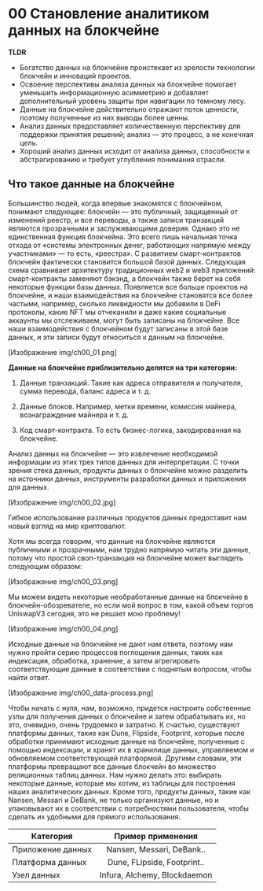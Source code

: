 # 00 Становление аналитиком данных на блокчейне #

**TLDR**

- Богатство данных на блокчейне проистекает из зрелости технологии блокчейн и инноваций проектов.
- Освоение перспективы анализа данных на блокчейне помогает уменьшить информационную асимметрию и добавляет дополнительный уровень защиты при навигации по темному лесу.
- Данные на блокчейне действительно отражают поток ценности, поэтому полученные из них выводы более ценны.
- Анализ данных предоставляет количественную перспективу для поддержки принятия решений; анализ — это процесс, а не конечная цель.
- Хороший анализ данных исходит от анализа данных, способности к абстрагированию и требует углубления понимания отрасли.

## Что такое данные на блокчейне
Большинство людей, когда впервые знакомятся с блокчейном, понимают следующее: блокчейн — это публичный, защищенный от изменений реестр, и все переводы, а также записи транзакций являются прозрачными и заслуживающими доверия. Однако это не единственная функция блокчейна. Это всего лишь начальная точка отхода от «системы электронных денег, работающих напрямую между участниками» — то есть, «реестра». С развитием смарт-контрактов блокчейн фактически становится большой базой данных. Следующая схема сравнивает архитектуру традиционных web2 и web3 приложений: смарт-контракты заменяют бэкэнд, а блокчейн также берет на себя некоторые функции базы данных. Появляется все больше проектов на блокчейне, и наши взаимодействия на блокчейне становятся все более частыми, например, сколько ликвидности мы добавили в DeFi протоколы, какие NFT мы отчеканили и даже какие социальные аккаунты мы отслеживаем, могут быть записаны на блокчейне. Все наши взаимодействия с блокчейном будут записаны в этой базе данных, и эти записи будут относиться к данным на блокчейне.

[Изображение img/ch00_01.png]

**Данные на блокчейне приблизительно делятся на три категории:**

1. Данные транзакций.
Такие как адреса отправителя и получателя, сумма перевода, баланс адреса и т. д.

2. Данные блоков.
Например, метки времени, комиссия майнера, вознаграждение майнера и т. д.

3. Код смарт-контракта.
То есть бизнес-логика, закодированная на блокчейне.

Анализ данных на блокчейне — это извлечение необходимой информации из этих трех типов данных для интерпретации.
С точки зрения стека данных, продукты данных о блокчейне можно разделить на источники данных, инструменты разработки данных и приложения для данных.

[Изображение img/ch00_02.jpg]

Гибкое использование различных продуктов данных предоставит нам новый взгляд на мир криптовалют.

Хотя мы всегда говорим, что данные на блокчейне являются публичными и прозрачными, нам трудно напрямую читать эти данные, потому что простой своп-транзакция на блокчейне может выглядеть следующим образом:

[Изображение img/ch00_03.png]

Мы можем видеть некоторые необработанные данные на блокчейне в блокчейн-обозревателе, но если мой вопрос в том, какой объем торгов UniswapV3 сегодня, это не решает мою проблему!

[Изображение img/ch00_04.png]

Исходные данные на блокчейне не дают нам ответа, поэтому нам нужно пройти серию процессов поглощения данных, таких как индексация, обработка, хранение, а затем агрегировать соответствующие данные в соответствии с поднятым вопросом, чтобы найти ответ.

[Изображение img/ch00_data-process.png]

Чтобы начать с нуля, нам, возможно, придется настроить собственные узлы для получения данных о блокчейне и затем обрабатывать их, но это, очевидно, очень трудоемко и затратно. К счастью, существуют платформы данных, такие как Dune, Flipside, Footprint, которые после обработки принимают исходные данные на блокчейне, полученные с помощью индексации, и хранят их в хранилище данных, управляемом и обновляемом соответствующей платформой. Другими словами, эти платформы превращают все данные блокчейн во множество реляционных таблиц данных. Нам нужно делать это: выбирать некоторые данные, которые мы хотим, из таблицы для построения наших аналитических данных. Кроме того, продукты данных, такие как Nansen, Messari и DeBank, не только организуют данные, но и упаковывают их в соответствии с потребностями пользователя, чтобы сделать их удобными для прямого использования.

|Категория | Пример применения|
|--------|:---------------:|
|Приложение данных | Nansen, Messari, DeBank..|
|Платформа данных |Dune, FLipside, Footprint.. |
|Узел данных | Infura, Alchemy, Blockdaemon|

